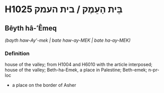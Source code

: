 # H1025 בֵּית הָעֵמֶק / בית העמק

## Bêyth hâ-ʻÊmeq

_(bayth haw-Ay'-mek | bate haw-ay-MEK | bate ha-ay-MEK)_

### Definition

house of the valley; from H1004 and H6010 with the article interposed; house of the valley; Beth-ha-Emek, a place in Palestine; Beth-emek; n-pr-loc

- a place on the border of Asher
